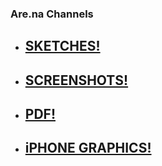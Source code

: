 ### Are.na Channels
* ## [SKETCHES!](https://www.are.na/stu-griffiths/sketches-1527105085)
* ## [SCREENSHOTS!](https://www.are.na/stu-griffiths/screenshots-_oku31zandm)
* ## [PDF!](https://www.are.na/stu-griffiths/pdf-xzfqk1t217i)
* ## [iPHONE GRAPHICS!](https://www.are.na/stu-griffiths/iphone-graphics)
